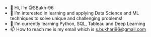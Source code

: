 - 👋 Hi, I’m @SBukh-96
- 👀 I’m interested in learning and applying Data Science and ML techniques to solve unique and challenging problems! 
- 🌱 I’m currently learning Python, SQL, Tableau and Deep Learning
- 📫 How to reach me is my email which is s.bukhari96@gmail.com

<!---
SBukh-96/SBukh-96 is a ✨ special ✨ repository because its `README.md` (this file) appears on your GitHub profile.
You can click the Preview link to take a look at your changes.
--->

